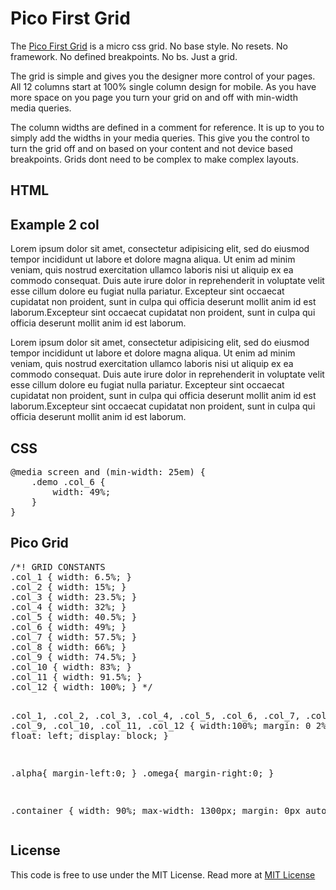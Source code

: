 <h1>Pico First Grid</h1>

<p>
  The <a href="http://webdesignis.me/PicoFirstGrid/index.html" target="_blank">Pico First Grid</a>
   is a micro css grid. No base style. No resets. No framework. 
  No defined breakpoints. No bs. Just a grid. 
</p>

<p>
    The grid is simple and gives you the designer more control of your pages. All 12 columns start at 100% single 
    column design for mobile. As you have more space on you page you turn your grid on and off
    with min-width media queries. 
</p>

<p>
    The column widths are defined in a comment for reference. It is up to you to simply add the widths in your media queries.
    This give you the control to turn the grid off and on based on your content and not device based breakpoints.
    Grids dont need to be complex to make complex layouts.
</p>

<h2>HTML</h2>
        <section class="demo">
            <h2>Example 2 col</h2>
            <div class="col_6">
                <p>Lorem ipsum dolor sit amet, consectetur adipisicing elit, sed do eiusmod tempor incididunt ut labore et dolore magna aliqua. Ut enim ad minim veniam, quis nostrud exercitation ullamco laboris nisi ut aliquip ex ea commodo consequat. Duis aute irure dolor in reprehenderit in voluptate velit esse cillum dolore eu fugiat nulla pariatur. Excepteur sint occaecat cupidatat non   proident, sunt in culpa qui officia deserunt  mollit anim id est laborum.Excepteur sint occaecat cupidatat non proident, sunt in culpa qui officia deserunt mollit anim id est laborum.</p>
            </div>
            <div class="col_6 omega">
                <p>Lorem ipsum dolor sit amet, consectetur adipisicing elit, sed do eiusmod tempor incididunt ut labore et dolore magna aliqua. Ut enim ad minim veniam, quis nostrud exercitation ullamco laboris nisi ut aliquip ex ea commodo consequat. Duis aute irure dolor in reprehenderit in voluptate velit esse cillum dolore eu fugiat nulla pariatur. Excepteur sint occaecat cupidatat non   proident, sunt in culpa qui officia deserunt  mollit anim id est laborum.Excepteur sint occaecat cupidatat non proident, sunt in culpa qui officia deserunt mollit anim id est laborum.</p>
            </div>
        </section>
        
        
<h2>CSS</h2>
<pre>
@media screen and (min-width: 25em) {
    .demo .col_6 {
        width: 49%;
    }
}
</pre>

<h2>Pico Grid</h2>
<pre>
/*! GRID CONSTANTS
.col_1 { width: 6.5%; } 
.col_2 { width: 15%; } 
.col_3 { width: 23.5%; } 
.col_4 { width: 32%; } 
.col_5 { width: 40.5%; } 
.col_6 { width: 49%; } 
.col_7 { width: 57.5%; }
.col_8 { width: 66%; } 
.col_9 { width: 74.5%; } 
.col_10 { width: 83%; } 
.col_11 { width: 91.5%; } 
.col_12 { width: 100%; } */ 

.col_1,
.col_2,
.col_3,
.col_4,
.col_5,
.col_6,
.col_7,
.col_8,
.col_9,
.col_10,
.col_11,
.col_12 {
    width:100%;
    margin: 0 2% 1% 0;
    float: left;
    display: block;
}

.alpha{ margin-left:0; }
.omega{ margin-right:0; }

.container {
    width: 90%; 
    max-width: 1300px;
    margin: 0px auto;
}
</pre>

<h2>License</h2>
<p>
This code is free to use under the MIT License.
Read more at <a href="http://opensource.org/licenses/MIT" target="_blank">MIT License</a>
</p>
